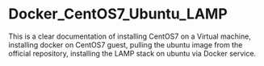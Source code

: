 # Docker_CentOS7_Ubuntu_LAMP
This is a clear documentation of installing CentOS7 on a Virtual machine, installing docker on CentOS7 guest, pulling the ubuntu image from the official repository, installing the LAMP stack on ubuntu via Docker service.
